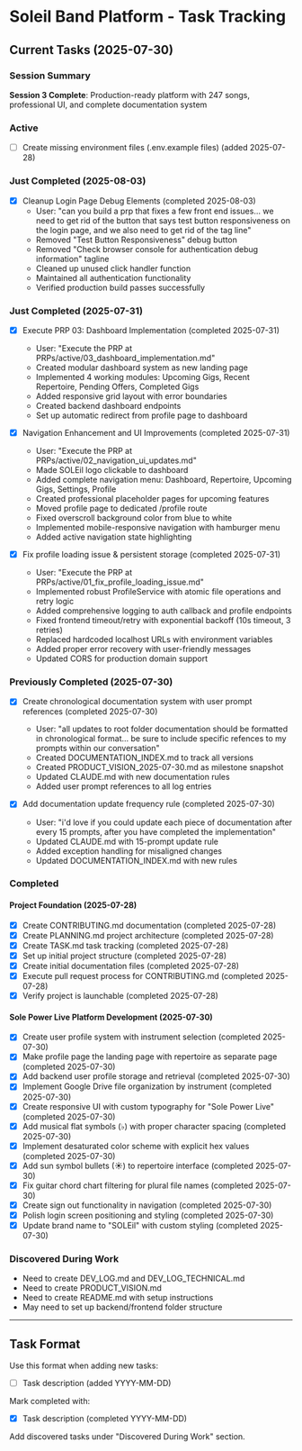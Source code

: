 # Soleil Band Platform - Task Tracking

## Current Tasks (2025-07-30)

### Session Summary
**Session 3 Complete**: Production-ready platform with 247 songs, professional UI, and complete documentation system

### Active
- [ ] Create missing environment files (.env.example files) (added 2025-07-28)

### Just Completed (2025-08-03)
- [x] Cleanup Login Page Debug Elements (completed 2025-08-03)
  - User: "can you build a prp that fixes a few front end issues... we need to get rid of the button that says test button responsiveness on the login page, and we also need to get rid of the tag line"
  - Removed "Test Button Responsiveness" debug button
  - Removed "Check browser console for authentication debug information" tagline
  - Cleaned up unused click handler function
  - Maintained all authentication functionality
  - Verified production build passes successfully

### Just Completed (2025-07-31)
- [x] Execute PRP 03: Dashboard Implementation (completed 2025-07-31)
  - User: "Execute the PRP at PRPs/active/03_dashboard_implementation.md"
  - Created modular dashboard system as new landing page
  - Implemented 4 working modules: Upcoming Gigs, Recent Repertoire, Pending Offers, Completed Gigs
  - Added responsive grid layout with error boundaries
  - Created backend dashboard endpoints
  - Set up automatic redirect from profile page to dashboard

- [x] Navigation Enhancement and UI Improvements (completed 2025-07-31)
  - User: "Execute the PRP at PRPs/active/02_navigation_ui_updates.md"
  - Made SOLEil logo clickable to dashboard
  - Added complete navigation menu: Dashboard, Repertoire, Upcoming Gigs, Settings, Profile
  - Created professional placeholder pages for upcoming features
  - Moved profile page to dedicated /profile route
  - Fixed overscroll background color from blue to white
  - Implemented mobile-responsive navigation with hamburger menu
  - Added active navigation state highlighting

- [x] Fix profile loading issue & persistent storage (completed 2025-07-31)
  - User: "Execute the PRP at PRPs/active/01_fix_profile_loading_issue.md"  
  - Implemented robust ProfileService with atomic file operations and retry logic
  - Added comprehensive logging to auth callback and profile endpoints
  - Fixed frontend timeout/retry with exponential backoff (10s timeout, 3 retries)
  - Replaced hardcoded localhost URLs with environment variables 
  - Added proper error recovery with user-friendly messages
  - Updated CORS for production domain support

### Previously Completed (2025-07-30)
- [x] Create chronological documentation system with user prompt references (completed 2025-07-30)
  - User: "all updates to root folder documentation should be formatted in chronological format... be sure to include specific refences to my prompts within our conversation"
  - Created DOCUMENTATION_INDEX.md to track all versions
  - Created PRODUCT_VISION_2025-07-30.md as milestone snapshot
  - Updated CLAUDE.md with new documentation rules
  - Added user prompt references to all log entries

- [x] Add documentation update frequency rule (completed 2025-07-30)
  - User: "i'd love if you could update each piece of documentation after every 15 prompts, after you have completed the implementation"
  - Updated CLAUDE.md with 15-prompt update rule
  - Added exception handling for misaligned changes
  - Updated DOCUMENTATION_INDEX.md with new rules

### Completed

#### Project Foundation (2025-07-28)
- [x] Create CONTRIBUTING.md documentation (completed 2025-07-28)
- [x] Create PLANNING.md project architecture (completed 2025-07-28)
- [x] Create TASK.md task tracking (completed 2025-07-28)
- [x] Set up initial project structure (completed 2025-07-28)
- [x] Create initial documentation files (completed 2025-07-28)  
- [x] Execute pull request process for CONTRIBUTING.md (completed 2025-07-28)
- [x] Verify project is launchable (completed 2025-07-28)

#### Sole Power Live Platform Development (2025-07-30)
- [x] Create user profile system with instrument selection (completed 2025-07-30)
- [x] Make profile page the landing page with repertoire as separate page (completed 2025-07-30)
- [x] Add backend user profile storage and retrieval (completed 2025-07-30)
- [x] Implement Google Drive file organization by instrument (completed 2025-07-30)
- [x] Create responsive UI with custom typography for "Sole Power Live" (completed 2025-07-30)
- [x] Add musical flat symbols (♭) with proper character spacing (completed 2025-07-30)
- [x] Implement desaturated color scheme with explicit hex values (completed 2025-07-30)
- [x] Add sun symbol bullets (☀) to repertoire interface (completed 2025-07-30)
- [x] Fix guitar chord chart filtering for plural file names (completed 2025-07-30)
- [x] Create sign out functionality in navigation (completed 2025-07-30)
- [x] Polish login screen positioning and styling (completed 2025-07-30)
- [x] Update brand name to "SOLEil" with custom styling (completed 2025-07-30)

### Discovered During Work
- Need to create DEV_LOG.md and DEV_LOG_TECHNICAL.md
- Need to create PRODUCT_VISION.md
- Need to create README.md with setup instructions
- May need to set up backend/frontend folder structure

---

## Task Format
Use this format when adding new tasks:
- [ ] Task description (added YYYY-MM-DD)

Mark completed with:
- [x] Task description (completed YYYY-MM-DD)

Add discovered tasks under "Discovered During Work" section.